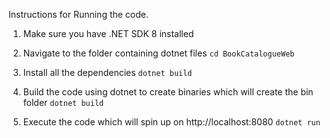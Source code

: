 Instructions for Running the code.

1. Make sure you have .NET SDK 8 installed

2. Navigate to the folder containing dotnet files
    `cd BookCatalogueWeb`

3. Install all the dependencies
   `dotnet build`

4. Build the code using dotnet to create binaries which will create the bin folder
  `dotnet build`

5. Execute the code which will spin up on http://localhost:8080
  `dotnet run`

